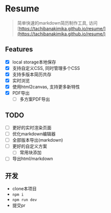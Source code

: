 # Resume
> 简单快速的markdown简历制作工具, 访问 [https://tachibanakimika.github.io/resume/](https://tachibanakimika.github.io/resume/)
## Features
- [x] local storage本地保存
- [x] 支持自定义CSS, 同时管理多个CSS
- [x] 支持多版本简历共存
- [x] 实时浏览
- [x] 使用html2canvas, 支持更多新特性
- [x] PDF导出
  - [ ] 多方案PDF导出
## TODO
- [ ] 更好的实时渲染页面
- [ ] 优化markdown编辑器
- [ ] 全部版本导出(markdown)
- [ ] 更好的自定义方案
  - [ ] 常用块添加
- [ ] 导出html/markdown

## 开发

- clone本项目
- `npm i`
- `npm run dev`
- 提交pr